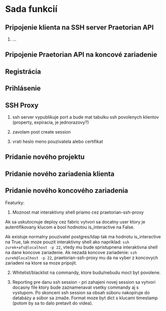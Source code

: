# Sada funkcií

## Pripojenie klienta na SSH server Praetorian API

1. ...

## Pripojenie Praetorian API na koncové zariadenie



## Registrácia



## Prihlásenie



## SSH Proxy

1. ssh server vypublikuje port a bude mat tabulku ssh povolenych klientov (property, expiracia, je jednorazovy?)

1. zavolam post create session

2. vrati heslo meno pouzivatela alebo certifikat

## Pridanie nového projektu



## Pridanie nového zariadenia klienta



## Pridanie nového koncového zariadenia

Featurky:
1. Moznost mat interaktivny shell priamo cez praetorian-ssh-proxy

Ak sa uskutocnuje deploy cez fabric vytvori sa docatny user ktory je autentifikovany klucom a bool hodnotou
is_interactive na False.

Ak existuje normalny pouzivatel postgres/ldap tak ma hodnotu is_interactive na True, tak moze pouzit interaktivny shell
ako napriklad: `ssh zurek+afs@localhost -p 22`, vtedy mu bude spristupnena interaktivna shell na dane koncove zariadenie.
Ak nezadá koncove zariadenie: `ssh zurek@localhost -p 22`, praetorian-ssh-proxy mu da na vyber z koncovych zariadeni na
ktore sa moze pripojit.

2. Whitelist/blacklist na commandy, ktore budu/nebudu moct byt povolene.

3. Reporting pre danu ssh session - pri zahajeni novej session sa vytvori docasny file ktory bude zaznamenavat vsetky
commandy aj s vystupom. Po skonceni ssh session sa obsah súboru nakopíruje do databázy a súbor sa zmaže. Format moze byt
dict s klucami timestamp (potom by sa to dalo pretavit do videa).
